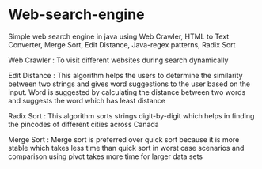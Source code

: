 # Web-search-engine
Simple web search engine in java using Web Crawler, HTML to Text Converter, Merge Sort, Edit Distance, Java-regex patterns, Radix Sort

Web Crawler : To visit different websites during search dynamically

Edit Distance : This algorithm helps the users to determine the similarity between two strings and gives word suggestions to the user based on the input. Word is suggested by calculating the distance between two words and suggests the word which has least distance 

Radix Sort : This algorithm sorts strings digit-by-digit which helps in finding the pincodes of different cities across Canada

Merge Sort : Merge sort is preferred over quick sort because it is more stable which takes less time than quick sort in worst case scenarios and comparison using pivot takes more time for larger data sets
